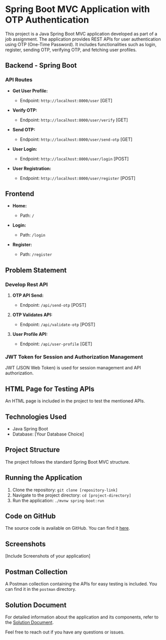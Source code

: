 # Spring Boot MVC Application with OTP Authentication

This project is a Java Spring Boot MVC application developed as part of a job assignment. The application provides REST APIs for user authentication using OTP (One-Time Password). It includes functionalities such as login, register, sending OTP, verifying OTP, and fetching user profiles.

## Backend - Spring Boot

### API Routes

- **Get User Profile:**
  - Endpoint: `http://localhost:8000/user` [GET]

- **Verify OTP:**
  - Endpoint: `http://localhost:8000/user/verify` [GET]

- **Send OTP:**
  - Endpoint: `http://localhost:8000/user/send-otp` [GET]

- **User Login:**
  - Endpoint: `http://localhost:8000/user/login` [POST]

- **User Registration:**
  - Endpoint: `http://localhost:8000/user/register` [POST]

## Frontend

- **Home:**
  - Path: `/`

- **Login:**
  - Path: `/login`

- **Register:**
  - Path: `/register`

## Problem Statement

### Develop Rest API

1. **OTP API Send:**
   - Endpoint: `/api/send-otp` [POST]

2. **OTP Validates API:**
   - Endpoint: `/api/validate-otp` [POST]

3. **User Profile API:**
   - Endpoint: `/api/user-profile` [GET]

### JWT Token for Session and Authorization Management

JWT (JSON Web Token) is used for session management and API authorization.

## HTML Page for Testing APIs

An HTML page is included in the project to test the mentioned APIs.

## Technologies Used

- Java Spring Boot
- Database: [Your Database Choice]

## Project Structure

The project follows the standard Spring Boot MVC structure.

## Running the Application

1. Clone the repository: `git clone [repository-link]`
2. Navigate to the project directory: `cd [project-directory]`
3. Run the application: `./mvnw spring-boot:run`

## Code on GitHub

The source code is available on GitHub. You can find it [here](link-to-your-github-repository).

## Screenshots

[Include Screenshots of your application]

## Postman Collection

A Postman collection containing the APIs for easy testing is included. You can find it in the `postman` directory.

## Solution Document

For detailed information about the application and its components, refer to the [Solution Document](link-to-solution-document).

Feel free to reach out if you have any questions or issues.
